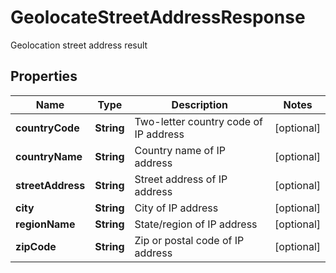 

# GeolocateStreetAddressResponse

Geolocation street address result

## Properties

| Name | Type | Description | Notes |
|------------ | ------------- | ------------- | -------------|
|**countryCode** | **String** | Two-letter country code of IP address |  [optional] |
|**countryName** | **String** | Country name of IP address |  [optional] |
|**streetAddress** | **String** | Street address of IP address |  [optional] |
|**city** | **String** | City of IP address |  [optional] |
|**regionName** | **String** | State/region of IP address |  [optional] |
|**zipCode** | **String** | Zip or postal code of IP address |  [optional] |




